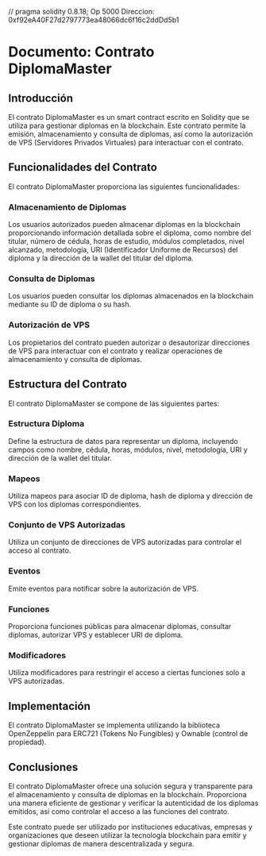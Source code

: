 // pragma solidity 0.8.18; Op 5000 
Direccion: 0xf92eA40F27d2797773ea48066dc6f16c2ddDd5b1

# Documento: Contrato DiplomaMaster

## Introducción

El contrato DiplomaMaster es un smart contract escrito en Solidity que se utiliza para gestionar diplomas en la blockchain. Este contrato permite la emisión, almacenamiento y consulta de diplomas, así como la autorización de VPS (Servidores Privados Virtuales) para interactuar con el contrato.

## Funcionalidades del Contrato

El contrato DiplomaMaster proporciona las siguientes funcionalidades:

### Almacenamiento de Diplomas

Los usuarios autorizados pueden almacenar diplomas en la blockchain proporcionando información detallada sobre el diploma, como nombre del titular, número de cédula, horas de estudio, módulos completados, nivel alcanzado, metodología, URI (Identificador Uniforme de Recursos) del diploma y la dirección de la wallet del titular del diploma.

### Consulta de Diplomas

Los usuarios pueden consultar los diplomas almacenados en la blockchain mediante su ID de diploma o su hash.

### Autorización de VPS

Los propietarios del contrato pueden autorizar o desautorizar direcciones de VPS para interactuar con el contrato y realizar operaciones de almacenamiento y consulta de diplomas.

## Estructura del Contrato

El contrato DiplomaMaster se compone de las siguientes partes:

### Estructura Diploma

Define la estructura de datos para representar un diploma, incluyendo campos como nombre, cédula, horas, módulos, nivel, metodología, URI y dirección de la wallet del titular.

### Mapeos

Utiliza mapeos para asociar ID de diploma, hash de diploma y dirección de VPS con los diplomas correspondientes.

### Conjunto de VPS Autorizadas

Utiliza un conjunto de direcciones de VPS autorizadas para controlar el acceso al contrato.

### Eventos

Emite eventos para notificar sobre la autorización de VPS.

### Funciones

Proporciona funciones públicas para almacenar diplomas, consultar diplomas, autorizar VPS y establecer URI de diploma.

### Modificadores

Utiliza modificadores para restringir el acceso a ciertas funciones solo a VPS autorizadas.

## Implementación

El contrato DiplomaMaster se implementa utilizando la biblioteca OpenZeppelin para ERC721 (Tokens No Fungibles) y Ownable (control de propiedad).

## Conclusiones

El contrato DiplomaMaster ofrece una solución segura y transparente para el almacenamiento y consulta de diplomas en la blockchain. Proporciona una manera eficiente de gestionar y verificar la autenticidad de los diplomas emitidos, así como controlar el acceso a las funciones del contrato.

Este contrato puede ser utilizado por instituciones educativas, empresas y organizaciones que deseen utilizar la tecnología blockchain para emitir y gestionar diplomas de manera descentralizada y segura.
